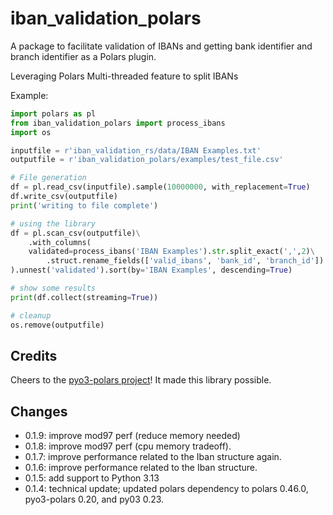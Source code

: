 # iban_validation_polars
A package to facilitate validation of IBANs and getting bank identifier and branch identifier as a Polars plugin.

Leveraging Polars Multi-threaded feature to split IBANs

Example:
```python
import polars as pl
from iban_validation_polars import process_ibans
import os

inputfile = r'iban_validation_rs/data/IBAN Examples.txt'
outputfile = r'iban_validation_polars/examples/test_file.csv'

# File generation 
df = pl.read_csv(inputfile).sample(10000000, with_replacement=True)
df.write_csv(outputfile)
print('writing to file complete')

# using the library
df = pl.scan_csv(outputfile)\
    .with_columns(
    validated=process_ibans('IBAN Examples').str.split_exact(',',2)\
        .struct.rename_fields(['valid_ibans', 'bank_id', 'branch_id'])
).unnest('validated').sort(by='IBAN Examples', descending=True)

# show some results
print(df.collect(streaming=True))

# cleanup
os.remove(outputfile)
```
## Credits
Cheers to the [pyo3-polars project](https://github.com/pola-rs/pyo3-polars)! It made this library possible.

## Changes
 - 0.1.9: improve mod97 perf (reduce memory needed)
 - 0.1.8: improve mod97 perf (cpu memory tradeoff).
 - 0.1.7: improve performance related to the Iban structure again.
 - 0.1.6: improve performance related to the Iban structure.
 - 0.1.5: add support to Python 3.13
 - 0.1.4: technical update; updated polars dependency to polars 0.46.0, pyo3-polars 0.20, and py03 0.23.